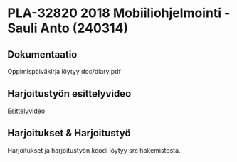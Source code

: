 ﻿# PLA-32820 2018 Mobiiliohjelmointi - Sauli Anto (240314)

## Dokumentaatio
Oppimispäiväkirja löytyy doc/diary.pdf

## Harjoitustyön esittelyvideo
[Esittelyvideo](https://youtu.be/hmA6VRI6_V0)

## Harjoitukset & Harjoitustyö
Harjoitukset ja harjoitustyön koodi löytyy src hakemistosta.
